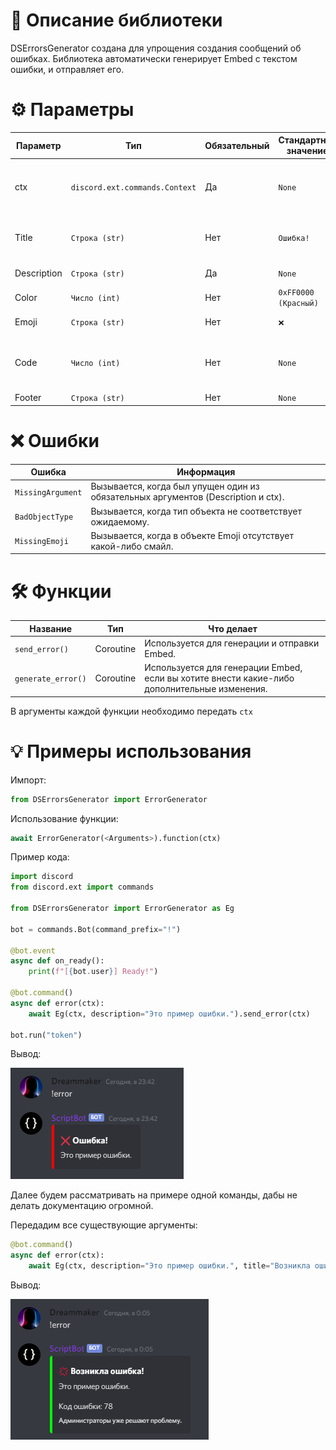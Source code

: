 # 📖 Описание библиотеки

DSErrorsGenerator создана для упрощения создания сообщений об ошибках. Библиотека автоматически генерирует Embed с текстом ошибки, и отправляет его.

# ⚙️ Параметры

Параметр | Тип | Обязательный | Стандартное значение | Информация |
--- | --- | --- | --- |---
ctx | `discord.ext.commands.Context` | Да | `None` | Используется для автоматической отправки сообщения.
Title | `Строка (str)` | Нет | `Ошибка!` | Заголовок эмбеда, сообщающий об ошибке.
Description | `Строка (str)` | Да | `None` | Описание ошибки.
Color | `Число (int)` | Нет | `0xFF0000 (Красный)` | Цвет эмбеда.
Emoji | `Строка (str)` | Нет | `❌` | Смайл в заголовке.
Code | `Число (int)` | Нет | `None` | Код ошибки (если имеется). Находится ниже описания ошибки.
Footer | `Строка (str)` | Нет | `None` | Футер эмбеда.

# ❌ Ошибки

Ошибка | Информация
--- | --- 
`MissingArgument` | Вызывается, когда был упущен один из обязательных аргументов (Description и ctx).
`BadObjectType` | Вызывается, когда тип объекта не соответствует ожидаемому.
`MissingEmoji` | Вызывается, когда в объекте Emoji отсутствует какой-либо смайл.

# 🛠️ Функции

Название | Тип | Что делает
--- | --- | ---
`send_error()` | Coroutine | Используется для генерации и отправки Embed.
`generate_error()` | Coroutine | Используется для генерации Embed, если вы хотите внести какие-либо дополнительные изменения.

В аргументы каждой функции необходимо передать `ctx`

# 💡 Примеры использования

Импорт:
```py
from DSErrorsGenerator import ErrorGenerator
```

Использование функции:
```py
await ErrorGenerator(<Arguments>).function(ctx)
```

Пример кода:
```py
import discord
from discord.ext import commands

from DSErrorsGenerator import ErrorGenerator as Eg

bot = commands.Bot(command_prefix="!")

@bot.event
async def on_ready():
    print(f"[{bot.user}] Ready!")

@bot.command()
async def error(ctx):
    await Eg(ctx, description="Это пример ошибки.").send_error(ctx)

bot.run("token")
```

Вывод:

![First example of russian documentation](screenshots/example-ru-1.png)

Далее будем рассматривать на примере одной команды, дабы не делать документацию огромной.

Передадим все существующие аргументы:
```py
@bot.command()
async def error(ctx):
    await Eg(ctx, description="Это пример ошибки.", title="Возникла ошибка!", color=0x00FF00, code=78, emoji="💢", footer="Администраторы уже решают проблему.").send_error(ctx)
```

Вывод:

![Second example of russian documentation](screenshots/example-ru-2.png)
